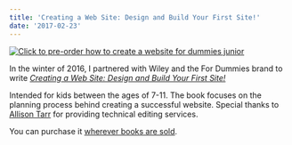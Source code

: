 ```yaml
---
title: 'Creating a Web Site: Design and Build Your First Site!'
date: '2017-02-23'
---
```


[![Click to pre-order how to create a website for dummies junior](images/9781119376514_p0_v1_s192x300.jpg)](https://gregslink.co/create-a-website-am)

In the winter of 2016, I partnered with Wiley and the For Dummies brand to write [_Creating a Web Site: Design and Build Your First Site!_](https://gregslink.co/create-a-website-am)

Intended for kids between the ages of 7-11. The book focuses on the planning process behind creating a successful website. Special thanks to [Allison Tarr](https://allisontarr.com/) for providing technical editing services.

You can purchase it [wherever books are sold](https://gregslink.co/create-a-website-am).
